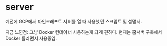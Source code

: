 # server

예전에 GCP에서 마인크래프트 서버를 열 때 사용했던 스크립트 및 설명서.

지금 느낀점: 그냥 Docker 컨테이너 사용하는게 되게 편하다. 현재는 홈서버 구축해서 Docker 돌리면서 사용중임.
